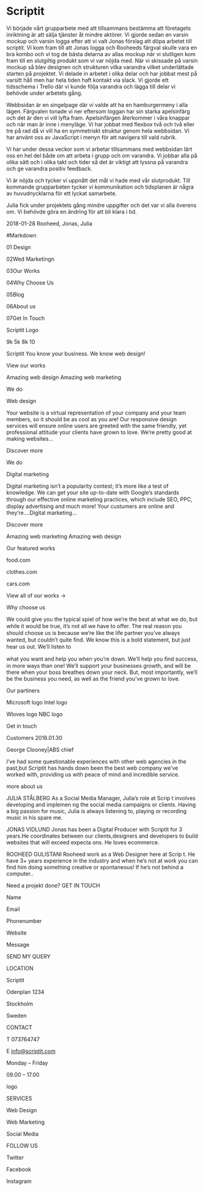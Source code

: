 # Scriptit 
Vi började vårt grupparbete med att tillsammans bestämma att företagets inriktning är att sälja tjänster åt mindre aktörer. Vi gjorde sedan en varsin mockup och varsin logga efter att vi valt Jonas förslag att döpa arbetet till scriptit. Vi kom fram till att Jonas logga och Rooheeds färgval skulle vara en bra kombo och vi tog de bästa delarna av allas mockup när vi slutligen kom fram till en slutgiltig produkt som vi var nöjda med. 
När vi skissade på varsin mockup så blev designen och strukturen vilka varandra vilket underlättade starten på projektet.
Vi delade in arbetet i olika delar och har jobbat mest på varsitt håll men har hela tiden haft kontakt via slack. Vi gjorde ett tidsschema i Trello där vi kunde följa varandra och lägga till delar vi behövde under arbetets gång. 

Webbsidan är en singelpage där vi valde att ha en hamburgermeny i alla lägen. 
Färgvalen tonade vi ner eftersom loggan har sin starka apelsinfärg och det är den vi vill lyfta fram.
Apelsinfärgen återkommer i våra knappar och när man är inne i menyläge. Vi har jobbat med flexbox två och två eller tre på rad då vi vill ha en symmetriskt struktur genom hela webbsidan. Vi har använt oss av JavaScript i menyn för att navigera till vald rubrik.

Vi har under dessa veckor som vi arbetar tillsammans med webbsidan lärt oss en hel del både om att arbeta i grupp och om varandra. Vi jobbar alla på olika sätt och i olika takt och tider så det är viktigt att lyssna på varandra och ge varandra positiv feedback. 

Vi är nöjda och tycker vi uppnått det mål vi hade med vår slutprodukt. Till kommande grupparbeten tycker vi kommunikation och tidsplanen är några av huvudnycklarna för ett lyckat samarbete. 

Julia fick under projektets gång mindre uppgifter och det var vi alla överens om. 
Vi behövde göra en ändring för att bli klara i tid. 


2018-01-28
Rooheed, Jonas, Julia


#Markdown

01 Design

02Wed Marketingn

03Our Works

04Why Choose Us

05Blog

06About us

07Get In Touch

 Scriptit Logo

9k
5k
8k
10


Scriptit
You know your business. We know web design!


View our works


Amazing web design
Amazing web marketing


We do

Web design

Your website is a virtual representation of your company and your team members, so it should be as cool as you are! Our responsive design services will ensure online users are greeted with the same friendly, yet professional attitude your clients have grown to love. We’re pretty good at making websites…

Discover more

We do

Digital marketing

Digital marketing isn’t a popularity contest; it’s more like a test of knowledge. We can get your site up-to-date with Google’s standards through our eﬀective online marketing practices, which include SEO, PPC, display advertising and much more! Your custumers are online and they’re….Digital marketing…

Discover more


Amazing web marketing
Amazing web design


Our featured works

food.com

clothes.com

cars.com


View all of our works →

Why choose us


We could give you the typical spiel of how we’re the best at what we do, but while it would be true, it’s not all we have to oﬀer. The real reason you should choose us is because we’re like the life partner you’ve always wanted, but couldn’t quite ﬁnd. We know this is a bold statement, but just hear us out. We’ll listen to

what you want and help you when you’re down. We’ll help you ﬁnd success, in more ways than one! We’ll support your businesses growth, and will be there when your boss breathes down your neck. But, most importantly, we’ll be the business you need, as well as the friend you’ve grown to love.


Our partiners

Microsoft logo
Intel logo

Wloves logo
NBC logo


Get in touch

Customers
2018.01.30

George Clooney|ABS chief

I’ve had some questionable experiences with other web agencies in the past,but Scriptit has hands down been the best web company we’ve worked with, providing us with peace of mind and incredible service.

more about us

JULIA STÅLBERG
As a Social Media Manager, Julia’s role at Scrip t involves developing and implemen ng the social media campaigns or clients. Having a big passion for music, Julia is always listening to, playing or recording music in his spare me.


JONAS VIDLUND
Jonas has been a Digital Producer with Scriptit for 3 years.He coordinates between our clients,designers and developers to build websites that will exceed expecta ons.
He loves ecommerce.


ROOHEED GULISTANI
Rooheed work as a Web Designer here at Scrip t. He have 3+ years experience in the industry and when he’s not at work you can find him doing something creative
or spontaneous! If he’s not behind a computer.. 

Need a projekt done?
GET IN TOUCH

Name

Email

Phonenumber

Website


Message

SEND MY QUERY




LOCATION


Scriptit

Odenplan 1234

Stockholm

Sweden


CONTACT

T 073764747

E info@scriptit.com

Monday – Friday

09.00 – 17.00


logo


SERVICES

Web Design

Web Marketing

Social Media

FOLLOW US

Twitter

Facebook

Instagram

